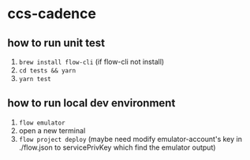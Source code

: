 # ccs-cadence

## how to run unit test

1. `brew install flow-cli` (if flow-cli not install)
2. `cd tests && yarn`
3. `yarn test`

## how to run local dev environment

1. `flow emulator`
2. open a new terminal
3. `flow project deploy` (maybe need modify emulator-account's key in ./flow.json to servicePrivKey which find the emulator output)
